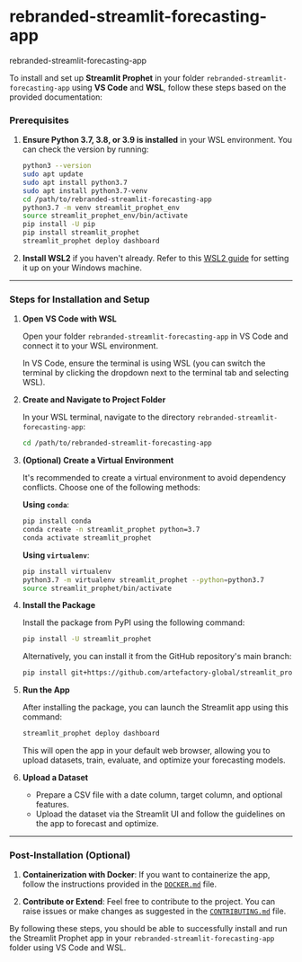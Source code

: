 # rebranded-streamlit-forecasting-app

rebranded-streamlit-forecasting-app

To install and set up **Streamlit Prophet** in your folder `rebranded-streamlit-forecasting-app` using **VS Code** and **WSL**, follow these steps based on the provided documentation:

### **Prerequisites**
1. **Ensure Python 3.7, 3.8, or 3.9 is installed** in your WSL environment.
   You can check the version by running:
   ```bash
   python3 --version
   sudo apt update
   sudo apt install python3.7
   sudo apt install python3.7-venv
   cd /path/to/rebranded-streamlit-forecasting-app
   python3.7 -m venv streamlit_prophet_env
   source streamlit_prophet_env/bin/activate
   pip install -U pip
   pip install streamlit_prophet
   streamlit_prophet deploy dashboard

   ```

2. **Install WSL2** if you haven't already. Refer to this [WSL2 guide](https://docs.microsoft.com/en-us/windows/wsl/) for setting it up on your Windows machine.

---

### **Steps for Installation and Setup**

1. **Open VS Code with WSL**

   Open your folder `rebranded-streamlit-forecasting-app` in VS Code and connect it to your WSL environment.

   In VS Code, ensure the terminal is using WSL (you can switch the terminal by clicking the dropdown next to the terminal tab and selecting WSL).

2. **Create and Navigate to Project Folder**
   
   In your WSL terminal, navigate to the directory `rebranded-streamlit-forecasting-app`:
   ```bash
   cd /path/to/rebranded-streamlit-forecasting-app
   ```

3. **(Optional) Create a Virtual Environment**

   It's recommended to create a virtual environment to avoid dependency conflicts. Choose one of the following methods:

   **Using `conda`**:
   ```bash
   pip install conda
   conda create -n streamlit_prophet python=3.7
   conda activate streamlit_prophet
   ```

   **Using `virtualenv`**:
   ```bash
   pip install virtualenv
   python3.7 -m virtualenv streamlit_prophet --python=python3.7
   source streamlit_prophet/bin/activate
   ```

4. **Install the Package**

   Install the package from PyPI using the following command:
   ```bash
   pip install -U streamlit_prophet
   ```

   Alternatively, you can install it from the GitHub repository's main branch:
   ```bash
   pip install git+https://github.com/artefactory-global/streamlit_prophet.git@main
   ```

5. **Run the App**

   After installing the package, you can launch the Streamlit app using this command:
   ```bash
   streamlit_prophet deploy dashboard
   ```

   This will open the app in your default web browser, allowing you to upload datasets, train, evaluate, and optimize your forecasting models.

6. **Upload a Dataset**

   - Prepare a CSV file with a date column, target column, and optional features.
   - Upload the dataset via the Streamlit UI and follow the guidelines on the app to forecast and optimize.

---

### **Post-Installation (Optional)**

1. **Containerization with Docker**: 
   If you want to containerize the app, follow the instructions provided in the [`DOCKER.md`](https://github.com/artefactory-global/streamlit_prophet/blob/main/DOCKER.md) file.

2. **Contribute or Extend**:
   Feel free to contribute to the project. You can raise issues or make changes as suggested in the [`CONTRIBUTING.md`](https://github.com/artefactory-global/streamlit_prophet/blob/main/CONTRIBUTING.md) file.

By following these steps, you should be able to successfully install and run the Streamlit Prophet app in your `rebranded-streamlit-forecasting-app` folder using VS Code and WSL.